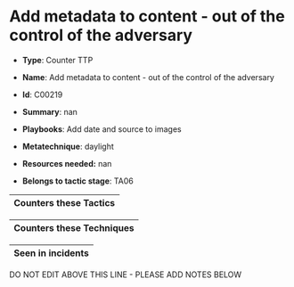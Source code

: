 # Add metadata to content - out of the control of the adversary

* **Type**: Counter TTP

* **Name**: Add metadata to content - out of the control of the adversary

* **Id**: C00219

* **Summary**: nan

* **Playbooks**: Add date and source to images

* **Metatechnique**: daylight

* **Resources needed:** nan

* **Belongs to tactic stage**: TA06


| Counters these Tactics |
| ---------------------- |



| Counters these Techniques |
| ------------------------- |



| Seen in incidents |
| ----------------- |


DO NOT EDIT ABOVE THIS LINE - PLEASE ADD NOTES BELOW